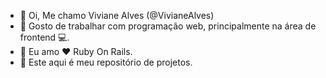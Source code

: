 - 👋 Oi, Me chamo Viviane Alves (@VivianeAlves)
- 👀 Gosto de trabalhar com programação web, principalmente na área de frontend :computer:.
- 🌱 Eu amo :heart: Ruby On Rails.
- 💞️ Este aqui é meu repositório de projetos.

<!---
VivianeAlves/VivianeAlves is a ✨ special ✨ repository because its `README.md` (this file) appears on your GitHub profile.
You can click the Preview link to take a look at your changes.
--->
